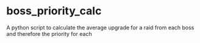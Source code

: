 # boss_priority_calc
A python script to calculate the average upgrade for a raid from each boss and therefore the priority for each
